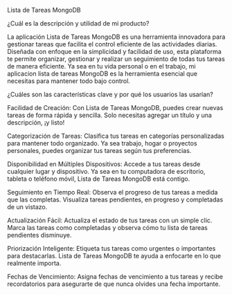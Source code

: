 Lista de Tareas MongoDB

¿Cuál es la descripción y utilidad de mi producto?

La aplicación Lista de Tareas MongoDB es una herramienta innovadora para gestionar tareas que facilita el control eficiente de las actividades diarias. Diseñada con enfoque en la simplicidad y facilidad de uso, esta plataforma te permite organizar, gestionar y realizar un seguimiento de todas tus tareas de manera eficiente. Ya sea en tu vida personal o en el trabajo, mi aplicacion lista de tareas MongoDB es la herramienta esencial que necesitas para mantener todo bajo control.

¿Cuáles son las características clave y por qué los usuarios las usarían?

Facilidad de Creación: Con Lista de Tareas MongoDB, puedes crear nuevas tareas de forma rápida y sencilla. Solo necesitas agregar un título y una descripción, ¡y listo!

Categorización de Tareas: Clasifica tus tareas en categorías personalizadas para mantener todo organizado. Ya sea trabajo, hogar o proyectos personales, puedes organizar tus tareas según tus preferencias.

Disponibilidad en Múltiples Dispositivos: Accede a tus tareas desde cualquier lugar y dispositivo. Ya sea en tu computadora de escritorio, tableta o teléfono móvil, Lista de Tareas MongoDB está contigo.

Seguimiento en Tiempo Real: Observa el progreso de tus tareas a medida que las completas. Visualiza tareas pendientes, en progreso y completadas de un vistazo.

Actualización Fácil: Actualiza el estado de tus tareas con un simple clic. Marca las tareas como completadas y observa cómo tu lista de tareas pendientes disminuye.

Priorización Inteligente: Etiqueta tus tareas como urgentes o importantes para destacarlas. Lista de Tareas MongoDB te ayuda a enfocarte en lo que realmente importa.

Fechas de Vencimiento: Asigna fechas de vencimiento a tus tareas y recibe recordatorios para asegurarte de que nunca olvides una fecha importante.
